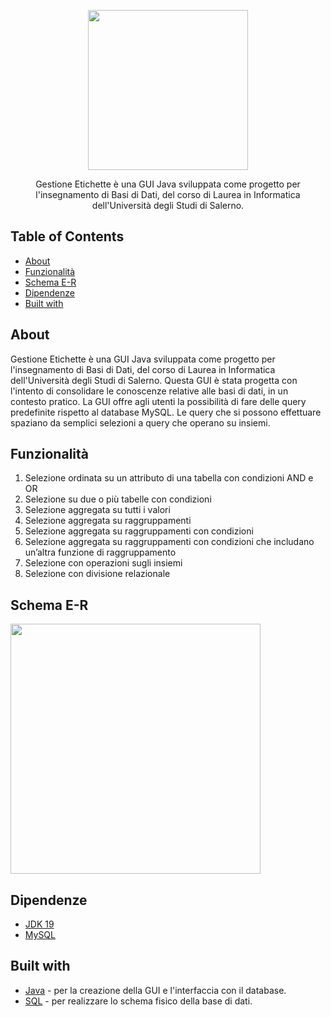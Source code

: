 <p align="center">
  <img src="https://github.com/raffaeleav/gestione-etichette/assets/114619463/a322a9fe-0281-4383-90c4-bc288161280f" width="256" heigth="256">
</p>

<p align="center">
  Gestione Etichette è una GUI Java sviluppata come progetto per l'insegnamento di Basi di Dati, del corso di Laurea in Informatica dell'Università degli Studi di Salerno. 
</p>


## Table of Contents
- [About](#About)
- [Funzionalità](#Funzionalità)
- [Schema E-R](#Schema-E-R-della-Base-di-dati)
- [Dipendenze](#Dipendenze)
- [Built with](#Built-with)


## About
<p>
  Gestione Etichette è una GUI Java sviluppata come progetto per l'insegnamento di Basi di Dati, del corso di Laurea in Informatica dell'Università degli Studi di Salerno.
  Questa GUI è stata progetta con l'intento di consolidare le conoscenze relative alle basi di dati, in un contesto pratico. La GUI offre agli utenti la possibilità di fare delle query predefinite rispetto al database MySQL.
  Le query che si possono effettuare spaziano da semplici selezioni a query che operano su insiemi.
</p>


## Funzionalità 
1) Selezione ordinata su un attributo di una tabella con condizioni AND e OR
2) Selezione su due o più tabelle con condizioni
3) Selezione aggregata su tutti i valori
4) Selezione aggregata su raggruppamenti
5) Selezione aggregata su raggruppamenti con condizioni
6) Selezione aggregata su raggruppamenti con condizioni che includano un’altra funzione di raggruppamento
7) Selezione con operazioni sugli insiemi
8) Selezione con divisione relazionale


## Schema E-R
<p>
  <img src="https://github.com/raffaeleav/gestione-etichette/assets/114619463/c51d9e99-f3dc-4944-a6c4-0ca84ffdd467" width="400" heigth="400">
</p>


## Dipendenze 
- [JDK 19](https://jdk.java.net/java-se-ri/19)
- [MySQL](https://dev.mysql.com/downloads/installer/)


## Built with
- [Java](https://www.oracle.com/it/java/technologies/downloads/) - per la creazione della GUI e l'interfaccia con il database.
- [SQL](https://www.w3schools.com/sql/) - per realizzare lo schema fisico della base di dati.
